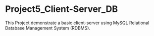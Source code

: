# Project5_Client-Server_DB
This Project demonstrate a basic client-server using MySQL Relational Database Management System (RDBMS).
